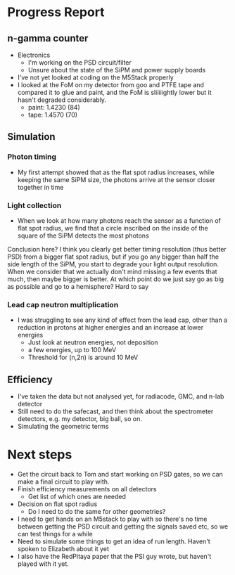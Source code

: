 # Progress Report
## n-gamma counter
- Electronics
	- I'm working on the PSD circuit/filter
	- Unsure about the state of the SiPM and power supply boards
- I've not yet looked at coding on the M5Stack properly
- I looked at the FoM on my detector from goo and PTFE tape and compared it to glue and paint, and the FoM is sliiiiightly lower but it hasn't degraded considerably. 
	- paint: 1.4230 (84)
	- tape: 1.4570 (70)


## Simulation
### Photon timing
- My first attempt showed that as the flat spot radius increases, while keeping the same SiPM size, the photons arrive at the sensor closer together in time
### Light collection
- When we look at how many photons reach the sensor as a function of flat spot radius, we find that a circle inscribed on the inside of the square of the SiPM detects the most photons

Conclusion here? I think you clearly get better timing resolution (thus better PSD) from a bigger flat spot radius, but if you go any bigger than half the side length of the SiPM, you start to degrade your light output resolution. When we consider that we actually don't mind missing a few events that much, then maybe bigger is better. At which point do we just say go as big as possible and go to a hemisphere? Hard to say

### Lead cap neutron multiplication
- I was struggling to see any kind of effect from the lead cap, other than a reduction in protons at higher energies and an increase at lower energies
	- Just look at neutron energies, not deposition
	- a few energies, up to 100 MeV
	- Threshold for (n,2n) is around 10 MeV

## Efficiency
- I've taken the data but not analysed yet, for radiacode, GMC, and n-lab detector
- Still need to do the safecast, and then think about the spectrometer detectors, e.g. my detector, big ball, so on.
- Simulating the geometric terms


# Next steps
- Get the circuit back to Tom and start working on PSD gates, so we can make a final circuit to play with.
- Finish efficiency measurements on all detectors
	- Get list of which ones are needed
- Decision on flat spot radius
	- Do I need to do the same for other geometries?
- I need to get hands on an M5stack to play with so there's no time between getting the PSD circuit and getting the signals saved etc, so we can test things for a while
- Need to simulate some things to get an idea of run length. Haven't spoken to Elizabeth about it yet
- I also have the RedPitaya paper that the PSI guy wrote, but haven't played with it yet.